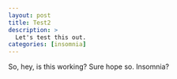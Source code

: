 ```yaml
---
layout: post
title: Test2
description: >
  Let's test this out.
categories: [insomnia]
---
```


So, hey, is this working? Sure hope so. Insomnia?